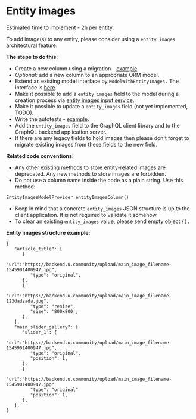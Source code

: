 # Entity images

Estimated time to implement - 2h per entity.

To add image(s) to any entity, please consider using a `entity_images` architectural feature.

**The steps to do this:**
* Create a new column using a migration - [example](../../migrations_knex_monolith/20190405081637-alter-comments-add-entity-images.js).
* *Optional:* add a new column to an appropriate ORM model.
* Extend an existing model interface by `ModelWithEntityImages.` The interface is [here](../../lib/entity-images/interfaces/model-interfaces.ts).
* Make it possible to add a `entity_images` field to the model during a creation process via [entity images input service](../../lib/entity-images/service/entity-image-input-service.ts).
* Make it possible to update a `entity_images` field (not yet implemented, TODO).
* Write the autotests - [example](../../test/integration/comments/comments-entity-images.test.ts).
* Add the `entity_images` field to the GraphQL client library and to the GraphQL backend application server.
* If there are any legacy fields to hold images then please don't forget to migrate existing images from these fields to the new field.

**Related code conventions:**
* Any other existing methods to store entity-related images are deprecated. Any new methods to store images are forbidden.
* Do not use a column name inside the code as a plain string. Use this method:
```
EntityImagesModelProvider.entityImagesColumn()
```
* Keep in mind that a concrete `entity_images` JSON structure is up to the client application.
It is not required to validate it somehow.
* To clear an existing `entity_images` value, please send empty object `{}.`

**Entity images structure example:**
```
{
   "article_title": [
      {
         "url":"https://backend.u.community/upload/main_image_filename-1545901400947.jpg",
         "type": "original",
      },
      {
         "url":"https://backend.u.community/upload/main_image_filename-123dadsada.jpg",
         "type": "resize",
         "size": '800x800',
      },
   ],
   "main_slider_gallery": [
      'slider_1': {
         "url":"https://backend.u.community/upload/main_image_filename-1545901400947.jpg",
         "type": "original",
         "position": 1,
      },
      {
         "url":"https://backend.u.community/upload/main_image_filename-1545901400947.jpg"
         "type": "original"
         "position": 1,
      },
   ],
}
```
